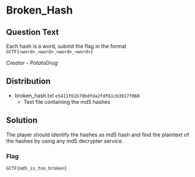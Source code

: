 # Broken_Hash

## Question Text

Each hash is a word, submit the flag in the format `GCTF{<word>_<word>_<word>_<word>}`

*Creator - PotatoDrug*

## Distribution
- broken_hash.txt `e5411f61b79bdfda2fdf61cb3917f060`
  - Text file containing the md5 hashes

## Solution
The player should identify the hashes as md5 hash and find the plaintext of the hashes by using any md5 decrypter service.

### Flag

`GCTF{md5_is_too_broken}`